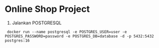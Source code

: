 # Online Shop Project
1. Jalankan POSTGRESQL

```
 docker run --name postgresql -e POSTGRES_USER=user -e POSTGRES_PASSWORD=password -e POSTGRES_DB=database -d -p 5432:5432 postgres:16
```